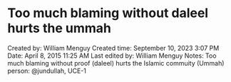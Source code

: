 # Too much blaming without daleel hurts the ummah

Created by: William Menguy
Created time: September 10, 2023 3:07 PM
Date: April 8, 2015 11:25 AM
Last edited by: William Menguy
Notes: Too much blaming without proof (daleel) hurts the Islamic commuity (Ummah)
person: @jundullah, UCE-1